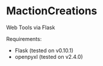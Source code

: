 # MactionCreations
Web Tools via Flask

Requirements:
- Flask (tested on v0.10.1)
- openpyxl (tested on v2.4.0)
